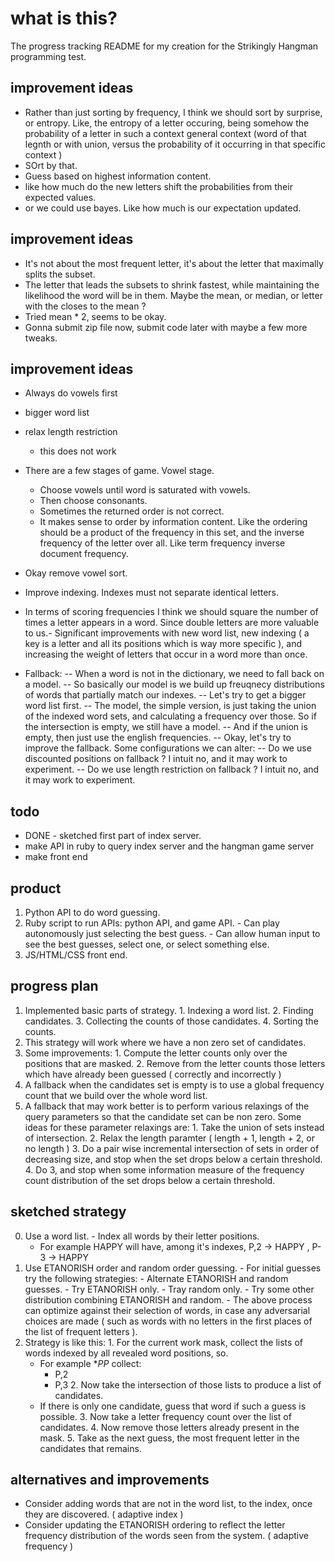 # what is this?

The progress tracking README for my creation for the Strikingly Hangman programming test.

## improvement ideas

- Rather than just sorting by frequency, I think we should sort by surprise, or entropy. Like, the entropy of a letter occuring, being somehow the probability of a letter in such a context general context (word of that legnth or with union, versus the probability of it occurring in that specific context ) 
- SOrt by that.
- Guess based on highest information content.
- like how much do the new letters shift the probabilities from their expected values. 
- or we could use bayes. Like how much is our expectation updated. 


## improvement ideas
  
  - It's not about the most frequent letter, it's about the letter that maximally splits the subset. 
  - The letter that leads the subsets to shrink fastest, while maintaining the likelihood the word will be in them. Maybe the mean, or median, or letter with the closes to the mean ? 
  - Tried mean * 2, seems to be okay. 
  - Gonna submit zip file now, submit code later with maybe a few more tweaks. 

## improvement ideas

  - Always do vowels first
  - bigger word list
  - relax length restriction
    - this does not work
  - There are a few stages of game. Vowel stage.
    - Choose vowels until word is saturated with vowels. 
    - Then choose consonants. 
    - Sometimes the returned order is not correct. 
    - It makes sense to order by information content. Like the ordering should be a product of the frequency in this set, and the inverse frequency of the letter over all. Like term frequency inverse document frequency.
  - Okay remove vowel sort.
  - Improve indexing. Indexes must not separate identical letters.
  - In terms of scoring frequencies I think we should square the number of times a letter appears in a word. Since double letters are more valuable to us.- Significant improvements with new word list, new indexing ( a key is a letter and all its positions which is way more specific ), and increasing the weight of letters that occur in a word more than once.

  - Fallback:
    -- When a word is not in the dictionary, we need to fall back on a model.
    -- So basically our model is we build up freuqnecy distributions of words that partially match our indexes. 
    -- Let's try to get a bigger word list first.
    -- The model, the simple version, is just taking the union of the indexed word sets, and calculating a frequency over those. So if the intersection is empty, we still have a model. 
    -- And if the union is empty, then just use the english frequencies. 
    -- Okay, let's try to improve the fallback. Some configurations we can alter:
      -- Do we use discounted positions on fallback ? I intuit no, and it may work to experiment. 
      -- Do we use length restriction on fallback ? I intuit no, and it may work to experiment.
## todo

  - DONE - sketched first part of index server.
  - make API in ruby to query index server and the hangman game server
  - make front end

## product

  1. Python API to do word guessing.
  2. Ruby script to run APIs: python API, and game API.
    - Can play autonomously just selecting the best guess.
    - Can allow human input to see the best guesses, select one, or select something else. 
  3. JS/HTML/CSS front end. 

## progress plan

  1. Implemented basic parts of strategy.
    1. Indexing a word list.
    2. Finding candidates.
    3. Collecting the counts of those candidates.
    4. Sorting the counts.
  2. This strategy will work where we have a non zero set of candidates.
  3. Some improvements:
    1. Compute the letter counts only over the positions that are masked. 
    2. Remove from the letter counts those letters which have already been guessed ( correctly and incorrectly )
  4. A fallback when the candidates set is empty is to use a global frequency count that we build over the whole word list.
  5. A fallback that may work better is to perform various relaxings of the query parameters so that the candidate set can be non zero. Some ideas for these parameter relaxings are:
    1. Take the union of sets instead of intersection.
    2. Relax the length paramter ( length + 1, length + 2, or no length )
    3. Do a pair wise incremental intersection of sets in order of decreasing size, and stop when the set drops below a certain threshold. 
    4. Do 3, and stop when some information measure of the frequency count distribution of the set drops below a certain threshold. 

## sketched strategy

  0. Use a word list.
    - Index all words by their letter positions.
      - For example HAPPY will have, among it's indexes, P,2 -> HAPPY , P-3 -> HAPPY
  1. Use ETANORISH order and random order guessing.
    - For initial guesses try the following strategies:
    - Alternate ETANORISH and random guesses.
    - Try ETANORISH only.
    - Tray random only.
    - Try some other distribution combining ETANORISH and random. 
    - The above process can optimize against their selection of words, in case any adversarial choices are made ( such as words with no letters in the first places of the list of frequent letters  ).
  2. Strategy is like this:
    1. For the current work mask, collect the lists of words indexed by  all revealed word positions, so.
      - For example **PP* collect:
        - P,2
        - P,3
    2. Now take the intersection of those lists to produce a list of candidates.
      - If there is only one candidate, guess that word if such a guess is possible.
    3. Now take a letter frequency count over the list of candidates. 
    4. Now remove those letters already present in the mask.
    5. Take as the next guess, the most frequent letter in the candidates that remains.

## alternatives and improvements

  - Consider adding words that are not in the word list, to the index, once they are discovered. ( adaptive index )
  - Consider updating the ETANORISH ordering to reflect the letter frequency distribution of the words seen from the system. ( adaptive frequency )



